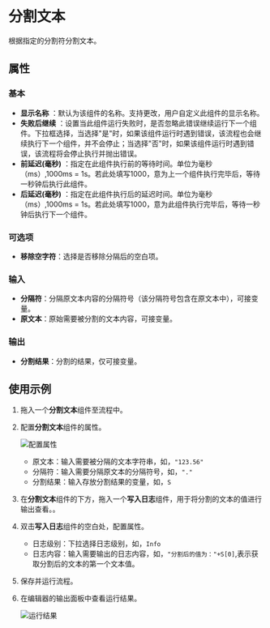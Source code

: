 # 分割文本

根据指定的分割符分割文本。

## 属性

### 基本

- **显示名称** ：默认为该组件的名称。支持更改，用户自定义此组件的显示名称。
- **失败后继续** ：设置当此组件运行失败时，是否忽略此错误继续运行下一个组件。下拉框选择，当选择"是"时，如果该组件运行时遇到错误，该流程也会继续执行下一个组件，并不会停止；当选择"否"时，如果该组件运行时遇到错误，该流程将会停止执行并抛出错误。
- **前延迟(毫秒)** ：指定在此组件执行前的等待时间。单位为毫秒（ms）,1000ms = 1s。若此处填写1000，意为上一个组件执行完毕后，等待一秒钟后执行此组件。
- **后延迟(毫秒)** ：指定在此组件执行后的延迟时间。单位为毫秒（ms）,1000ms = 1s。若此处填写1000，意为此组件执行完毕后，等待一秒钟后执行下一个组件。

### 可选项

- **移除空字符**：选择是否移除分隔后的空白项。

### 输入

- **分隔符**：分隔原文本内容的分隔符号（该分隔符号包含在原文本中），可接变量。
- **原文本**：原始需要被分割的文本内容，可接变量。

### 输出

- **分割结果**：分割的结果，仅可接变量。

## 使用示例

1. 拖入一个**分割文本**组件至流程中。
2. 配置**分割文本**组件的属性。

    ![配置属性](https://docimages.blob.core.chinacloudapi.cn/images/Activities/splittext20210104.png)

    - 原文本：输入需要被分隔的文本字符串，如，`"123.56"`
    - 分隔符：输入需要分隔原文本的分隔符号，如，`"."`
    - 分割结果：输入存放分割结果的变量，如，`S`

3. 在**分割文本**组件的下方，拖入一个**写入日志**组件，用于将分割的文本的值进行输出查看。。
4. 双击**写入日志**组件的空白处，配置属性。

    - 日志级别：下拉选择日志级别，如，`Info`
    - 日志内容：输入需要输出的日志内容，如，`"分割后的值为："+S[0]`,表示获取分割后的文本的第一个文本值。

5. 保存并运行流程。
6. 在编辑器的输出面板中查看运行结果。

    ![运行结果](https://docimages.blob.core.chinacloudapi.cn/images/Activities/splittextresult20210104.png)

